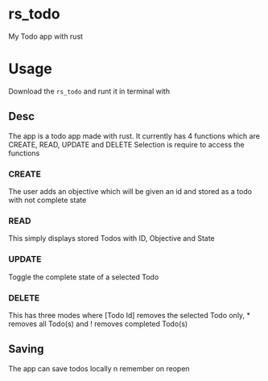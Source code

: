 # rs_todo
My Todo app with rust

# Usage
Download the ```rs_todo``` and runt it in terminal with 

## Desc
The app is a todo app made with rust.
It currently has 4 functions which are CREATE, READ, UPDATE and DELETE
Selection is require to access the functions

### CREATE
The user adds an objective which will be given an id and stored as a todo with not complete state
### READ
This simply displays stored Todos with ID, Objective and State
### UPDATE 
Toggle the complete state of a selected Todo
### DELETE
This has three modes where [Todo Id] removes the selected Todo only, * removes all Todo(s) and ! removes completed Todo(s)

## Saving
The app can save todos locally n remember on reopen